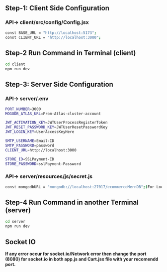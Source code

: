## Step-1: Client Side Configuration

### API-> client/src/config/Config.jsx

```bash
const BASE_URL = "http://localhost:5173";
const CLIENT_URL = "http://localhost:3000";
```

## Step-2 Run Command in Terminal (client)

```bash
cd client
npm run dev
```

## Step-3: Server Side Configuration

### API-> server/.env

```bash
PORT_NUMBER=3000
MOGODB_ATLAS_URL=From-Atlas-cluster-account

JWT_ACTIVATION_KEY=JWTUserProcessRegisterToken
JWT_RESET_PASSWORD_KEY=JWTUserResetPasswordKey
JWT_LOGIN_KEY=UserAccessKeyHere

SMTP_USERNAME=Email-ID
SMTP_PASSWORD=password
CLIENT_URL=http://localhost:3000

STORE_ID=SSLPayment-ID
STORE_PASSWORD=sslPayment-Password
```

### API-> server/resources/js/secret.js

```bash
const mongodbURL = "mongodb://localhost:27017/ecommerceMernDB";(For Local Database)
```

## Step-4 Run Command in another Terminal (server)

```bash
cd server
npm run dev
```

## Socket IO

**If any error occur for socket.io/Network error then change the port (8080) for socket.io in both app.js and Cart.jsx file with your recomendd port.**
